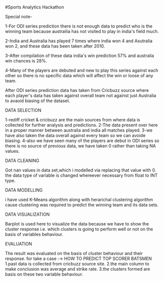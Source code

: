 #Sports Analytics Hackathon

Special note-

1-For ODI series prediction there is not enough data to predict who is the winning team because austrailia has not visited to play in india's field much.

2-India and Australia has played 7 times where india won 4 and Asutralia won 2, and these data has been taken after 2010.

3-After compilation of these data india's win prediction 57% and australia win chances is 28%.

4-Many of the players are debuted and new to play this series against each other so there is no specific data which will affect the win or loose of any team.



After ODI series prediction data has taken from Cricbuzz source where each player's data has taken against overall team not against just 
Australia to avaoid biasing of the dataset.

DATA SELECTION

1-rediff cricket & cricbuzz are the main sources from where data is collected for further analysis and predictions.
2-The data present over here in a proper manner between australia and india all matches played.
3-we have also taken the data overall against every team so we can avoide biasing.
4-also we have seen many of the players are debut in ODI series so there is no source of previous data, we have taken 0 rather than taking NA values.


DATA CLEANING

Got nan values in data set,which i modelled via replacing that value with 0.
the data type of variable is changed whereever necessary from float to INT type.

DATA MODELLING

i have used K-Means algorithm along with herarichal clustering algorithm cause clustering was required to predict the winning team and its data sets.

DATA VISUALIZATION

Barplot is used here to visualize the data because we have to show the cluster response i.e. which clusters is going to perform well or not on the basis of variables behaviour.


EVALUATION

The result was evaluated on the basis of cluster behaviour and their response.
for take a case :->
HOW TO PREDICT TOP SCORER BATSMEN
1.past data is collected from cricbuzz source site.
2.the main column to make conclusion was average and strike rate.
3.the clusters formed are basis on these two variable behaviour.
